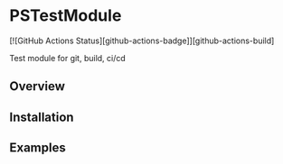 # PSTestModule

[![GitHub Actions Status][github-actions-badge]][github-actions-build]

Test module for git, build, ci/cd

## Overview

## Installation

## Examples
